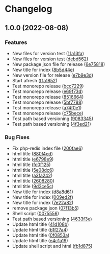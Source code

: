 # Changelog

## 1.0.0 (2022-08-08)


### Features

* New files for version test ([11a13fa](https://github.com/abhishekshukla247/guestbook-gitops/commit/11a13faf2726e29a00adf25fdb1464ff6d867a12))
* New files for version test ([debd562](https://github.com/abhishekshukla247/guestbook-gitops/commit/debd56230d5e7ce801fe2be9b6b1ebf6704e8f59))
* New package json file for release ([6e75818](https://github.com/abhishekshukla247/guestbook-gitops/commit/6e7581811227edbc3dcca8255c6cc287e9e3f962))
* New title for index ([8b5d44e](https://github.com/abhishekshukla247/guestbook-gitops/commit/8b5d44eca92ebc1b21b30287070489b13cdc735e))
* New version file for release ([e7b9e3d](https://github.com/abhishekshukla247/guestbook-gitops/commit/e7b9e3d6fb094954481ccfa38560199f3ba03372))
* Start afresh ([f1a1852](https://github.com/abhishekshukla247/guestbook-gitops/commit/f1a185228bc9fe43ce4f1be3d033257b401a7817))
* Test monorepo release ([bcc7229](https://github.com/abhishekshukla247/guestbook-gitops/commit/bcc7229e93834ef895f460b800bc598b48bf8f26))
* Test monorepo release ([e69f73d](https://github.com/abhishekshukla247/guestbook-gitops/commit/e69f73dfaaab81125f8c95f83f5c16e9bc7a32b4))
* Test monorepo release ([8516664](https://github.com/abhishekshukla247/guestbook-gitops/commit/85166647c89c320d4e4857be1874d9f6ffe99f64))
* Test monorepo release ([5bf7788](https://github.com/abhishekshukla247/guestbook-gitops/commit/5bf7788718ac8bc58876d26fa86d9385ee4b14c6))
* Test monorepo release ([a74f0e1](https://github.com/abhishekshukla247/guestbook-gitops/commit/a74f0e1a06715f162032de11440d5a7890aca53a))
* Test monorepo release ([c75bece](https://github.com/abhishekshukla247/guestbook-gitops/commit/c75becefb5610a8907d4d08c445d81572dc56540))
* Test path based versioning ([9083345](https://github.com/abhishekshukla247/guestbook-gitops/commit/90833451d5cc2266c02a9ccb2709154f703fe98d))
* Test path based versioning ([4f3ed21](https://github.com/abhishekshukla247/guestbook-gitops/commit/4f3ed21bc8ef49f104213437e3bad2bc6800ed9b))


### Bug Fixes

* Fix php-redis index file ([200fae6](https://github.com/abhishekshukla247/guestbook-gitops/commit/200fae68ee700724eb1faaf8e87bab4aeda9d3f9))
* html title ([880f4ed](https://github.com/abhishekshukla247/guestbook-gitops/commit/880f4ed7e9f07b728dd16b30a7d7d3455bd03253))
* html title ([e6798e9](https://github.com/abhishekshukla247/guestbook-gitops/commit/e6798e917474b5aa5f29d5728194defd02d57c72))
* html title ([fc0f125](https://github.com/abhishekshukla247/guestbook-gitops/commit/fc0f1254ce4383ba91a9870d66a017d89731a3e3))
* html title ([5e08dc6](https://github.com/abhishekshukla247/guestbook-gitops/commit/5e08dc6a953df59e39af60240c8a37bd5cf666a3))
* html title ([a3fa242](https://github.com/abhishekshukla247/guestbook-gitops/commit/a3fa2425c43b1d36d3ac4ead06ca1351df66fa24))
* html title ([2608280](https://github.com/abhishekshukla247/guestbook-gitops/commit/2608280a9abe0a16693e7d28c60936a24f8912ce))
* html title ([9d3ce5c](https://github.com/abhishekshukla247/guestbook-gitops/commit/9d3ce5c8c6b7d8e0becb4336c8a6a171cb6de0d2))
* New title for index ([d8a8d61](https://github.com/abhishekshukla247/guestbook-gitops/commit/d8a8d61c7fbdc635612fb7cdfe733ffc1584d819))
* New title for index ([009ed2f](https://github.com/abhishekshukla247/guestbook-gitops/commit/009ed2f3fe3ee22d6dcc96c6dfbcae0947822b54))
* New title for index ([7e22a82](https://github.com/abhishekshukla247/guestbook-gitops/commit/7e22a8294be0e20b9c0201871e22b9439b1ef05d))
* remove package json ([07f13b5](https://github.com/abhishekshukla247/guestbook-gitops/commit/07f13b59ff99295e3a73559f7c5ea03ee6ede380))
* Shell script ([0075556](https://github.com/abhishekshukla247/guestbook-gitops/commit/00755564252127db1dc3d632ab749cc3aebc5de8))
* Test path based versioning ([4633f3e](https://github.com/abhishekshukla247/guestbook-gitops/commit/4633f3e2db28735fdf59fa2609d0afaff76d7bff))
* Update html title ([41d108b](https://github.com/abhishekshukla247/guestbook-gitops/commit/41d108b7d2ff196fdd1d476cf87f649a435a2501))
* Update html title ([b1f27a4](https://github.com/abhishekshukla247/guestbook-gitops/commit/b1f27a4893072c66586ffe5660b4bf992aa0a125))
* Update html title ([0f0853a](https://github.com/abhishekshukla247/guestbook-gitops/commit/0f0853a8aae8c4cd436e4dd177bb797960120565))
* Update html title ([e4c1a19](https://github.com/abhishekshukla247/guestbook-gitops/commit/e4c1a19cf39be0b1af3899969984ab2c95864cb4))
* Update shell script and html ([fb1d875](https://github.com/abhishekshukla247/guestbook-gitops/commit/fb1d875997574ce3bdcabb930cf06f3127de173e))
